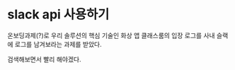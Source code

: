 # slack api 사용하기  
온보딩과제(?)로 우리 솔루션의 핵심 기술인 화상 앱 클래스룸의 입장 로그를 사내 슬랙에 로그를 남겨보라는 과제를 받았다.

검색해보면서 빨리 해야겠다.
